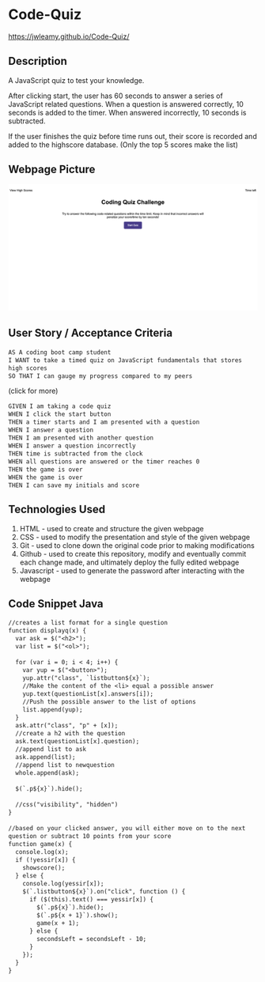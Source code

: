 # Code-Quiz
https://jwleamy.github.io/Code-Quiz/
## Description
A JavaScript quiz to test your knowledge. 

After clicking start, the user has 60 seconds to answer a series of JavaScript related questions. When a question is answered correctly, 10 seconds is added to the timer. When answered incorrectly, 10 seconds is subtracted.

If the user finishes the quiz before time runs out, their score is recorded and added to the highscore database. (Only the top 5 scores make the list)

## Webpage Picture
![Image of code-quiz](./assets/images/Code-quiz.png)

## User Story / Acceptance Criteria
```
AS A coding boot camp student
I WANT to take a timed quiz on JavaScript fundamentals that stores high scores
SO THAT I can gauge my progress compared to my peers
```
(click for more)
</summary>

```
GIVEN I am taking a code quiz
WHEN I click the start button
THEN a timer starts and I am presented with a question
WHEN I answer a question
THEN I am presented with another question
WHEN I answer a question incorrectly
THEN time is subtracted from the clock
WHEN all questions are answered or the timer reaches 0
THEN the game is over
WHEN the game is over
THEN I can save my initials and score
```
## Technologies Used

1. HTML - used to create and structure the given webpage
2. CSS - used to modify the presentation and style of the given webpage
3. Git - used to clone down the original code prior to making modifications
4. Github - used to create this repository, modify and eventually commit each change made, and ultimately deploy the fully edited webpage
5. Javascript - used to generate the password after interacting with the webpage

## Code Snippet Java
```
//creates a list format for a single question
function displayq(x) {
  var ask = $("<h2>");
  var list = $("<ol>");

  for (var i = 0; i < 4; i++) {
    var yup = $("<button>");
    yup.attr("class", `listbutton${x}`);
    //Make the content of the <li> equal a possible answer
    yup.text(questionList[x].answers[i]);
    //Push the possible answer to the list of options
    list.append(yup);
  }
  ask.attr("class", "p" + [x]);
  //create a h2 with the question
  ask.text(questionList[x].question);
  //append list to ask
  ask.append(list);
  //append list to newquestion
  whole.append(ask);

  $(`.p${x}`).hide();

  //css("visibility", "hidden")
}

//based on your clicked answer, you will either move on to the next question or subtract 10 points from your score
function game(x) {
  console.log(x);
  if (!yessir[x]) {
    showscore();
  } else {
    console.log(yessir[x]);
    $(`.listbutton${x}`).on("click", function () {
      if ($(this).text() === yessir[x]) {
        $(`.p${x}`).hide();
        $(`.p${x + 1}`).show();
        game(x + 1);
      } else {
        secondsLeft = secondsLeft - 10;
      }
    });
  }
}
```